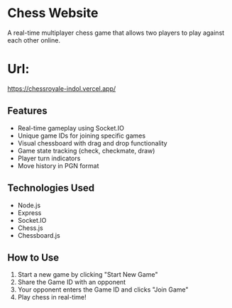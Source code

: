 # Chess Website

A real-time multiplayer chess game that allows two players to play against each other online.

# Url: 
https://chessroyale-indol.vercel.app/

## Features

- Real-time gameplay using Socket.IO
- Unique game IDs for joining specific games
- Visual chessboard with drag and drop functionality
- Game state tracking (check, checkmate, draw)
- Player turn indicators
- Move history in PGN format

## Technologies Used

- Node.js
- Express
- Socket.IO
- Chess.js
- Chessboard.js

## How to Use

1. Start a new game by clicking "Start New Game"
2. Share the Game ID with an opponent
3. Your opponent enters the Game ID and clicks "Join Game"
4. Play chess in real-time!
